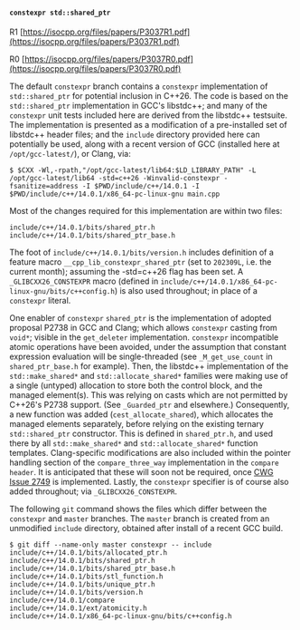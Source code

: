 #### `constexpr std::shared_ptr`

R1 [https://isocpp.org/files/papers/P3037R1.pdf](https://isocpp.org/files/papers/P3037R1.pdf)

R0 [https://isocpp.org/files/papers/P3037R0.pdf](https://isocpp.org/files/papers/P3037R0.pdf)

The default `constexpr` branch contains a `constexpr` implementation of
`std::shared_ptr` for potential inclusion in C++26. The code is based on the
`std::shared_ptr` implementation in GCC's libstdc++; and many of the
`constexpr` unit tests included here are derived from the libstdc++ testsuite.
The implementation is presented as a modification of a pre-installed set
of libstdc++ header files; and the `include` directory provided here can
potentially be used, along with a recent version of GCC (installed here at
`/opt/gcc-latest/`), or Clang, via:

```
$ $CXX -Wl,-rpath,"/opt/gcc-latest/lib64:$LD_LIBRARY_PATH" -L /opt/gcc-latest/lib64 -std=c++26 -Winvalid-constexpr -fsanitize=address -I $PWD/include/c++/14.0.1 -I $PWD/include/c++/14.0.1/x86_64-pc-linux-gnu main.cpp
```

Most of the changes required for this implementation are within two files:

```
include/c++/14.0.1/bits/shared_ptr.h
include/c++/14.0.1/bits/shared_ptr_base.h
```

The foot of `include/c++/14.0.1/bits/version.h` includes definition of a
feature macro `__cpp_lib_constexpr_shared_ptr` (set to `202309L`, i.e. the
current month); assuming the -std=c++26 flag has been set.  A
`_GLIBCXX26_CONSTEXPR` macro (defined in
`include/c++/14.0.1/x86_64-pc-linux-gnu/bits/c++config.h`) is also used
throughout; in place of a `constexpr` literal.

One enabler of `constexpr` `shared_ptr` is the implementation of adopted
proposal P2738 in GCC and Clang; which allows `constexpr` casting from `void*`;
visible in the `get_deleter` implementation. `constexpr` incompatible atomic
operations have been avoided, under the assumption that constant expression
evaluation will be single-threaded (see `_M_get_use_count` in
`shared_ptr_base.h` for example). Then, the libstdc++ implementation of the
`std::make_shared*` and `std::allocate_shared*` families were making use of a
single (untyped) allocation to store both the control block, and the managed
element(s). This was relying on casts which are not permitted by C++26's P2738
support. (See `_Guarded_ptr` and elsewhere.) Consequently, a new function was
added (`cest_allocate_shared`), which allocates the managed elements
separately, before relying on the existing ternary `std::shared_ptr`
constructor. This is defined in `shared_ptr.h`, and used there by all
`std::make_shared*` and `std::allocate_shared*` function templates.
Clang-specific modifications are also included within the pointer handling
section of the `compare_three_way` implementation in the `compare header`. It
is anticipated that these will soon not be required, once [CWG Issue
2749](https://www.open-std.org/jtc1/sc22/wg21/docs/cwg_defects.html#2749) is
implemented.  Lastly, the `constexpr` specifier is of course also added
throughout; via `_GLIBCXX26_CONSTEXPR`.

The following `git` command shows the files which differ between the
`constexpr` and `master` branches. The `master` branch is created from an
unmodified `include` directory, obtained after install of a recent GCC build.

```
$ git diff --name-only master constexpr -- include
include/c++/14.0.1/bits/allocated_ptr.h
include/c++/14.0.1/bits/shared_ptr.h
include/c++/14.0.1/bits/shared_ptr_base.h
include/c++/14.0.1/bits/stl_function.h
include/c++/14.0.1/bits/unique_ptr.h
include/c++/14.0.1/bits/version.h
include/c++/14.0.1/compare
include/c++/14.0.1/ext/atomicity.h
include/c++/14.0.1/x86_64-pc-linux-gnu/bits/c++config.h
```
